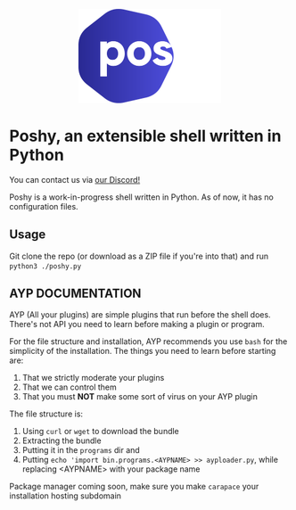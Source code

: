 <p align="center">
	<img title="Poshy" alt="Poshy" src="images/poshy-logo.png" width="256">
	<h1>Poshy, an extensible shell written in Python</h1>
</p align "center">

You can contact us via [our Discord!](https://discord.gg/R5ExvA63Jz)

Poshy is a work-in-progress shell written in Python. As of now, it has no configuration files.

## Usage
Git clone the repo (or download as a ZIP file if you're into that) and run `python3 ./poshy.py`

## AYP DOCUMENTATION
AYP (All your plugins) are simple plugins that run before the shell does. There's not API you need to learn before making a plugin or program.

For the file structure and installation, AYP recommends you use `bash` for the simplicity of the installation. The things you need to learn before starting are:

1. That we strictly moderate your plugins
2. That we can control them
3. That you must **NOT** make some sort of virus on your AYP plugin

The file structure is:

1. Using `curl` or `wget` to download the bundle
2. Extracting the bundle
3. Putting it in the `programs` dir and
4. Putting ```echo 'import bin.programs.<AYPNAME> >> ayploader.py```, while replacing \<AYPNAME> with your package name

Package manager coming soon, make sure you make `carapace` your installation hosting subdomain 
